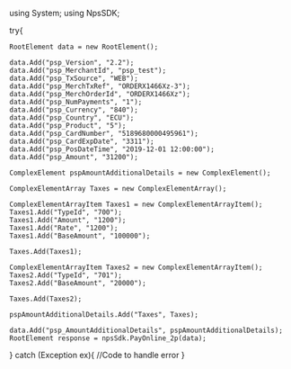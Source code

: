 using System;
using NpsSDK;

try{

    RootElement data = new RootElement();

    data.Add("psp_Version", "2.2");
    data.Add("psp_MerchantId", "psp_test");
    data.Add("psp_TxSource", "WEB");
    data.Add("psp_MerchTxRef", "ORDERX1466Xz-3");
    data.Add("psp_MerchOrderId", "ORDERX1466Xz");
    data.Add("psp_NumPayments", "1");
    data.Add("psp_Currency", "840");
    data.Add("psp_Country", "ECU");
    data.Add("psp_Product", "5");
    data.Add("psp_CardNumber", "5189680000495961");
    data.Add("psp_CardExpDate", "3311");
    data.Add("psp_PosDateTime", "2019-12-01 12:00:00");
    data.Add("psp_Amount", "31200");

    ComplexElement pspAmountAdditionalDetails = new ComplexElement();

    ComplexElementArray Taxes = new ComplexElementArray();

    ComplexElementArrayItem Taxes1 = new ComplexElementArrayItem();
    Taxes1.Add("TypeId", "700");
    Taxes1.Add("Amount", "1200");
    Taxes1.Add("Rate", "1200");
    Taxes1.Add("BaseAmount", "100000");

    Taxes.Add(Taxes1);

    ComplexElementArrayItem Taxes2 = new ComplexElementArrayItem();
    Taxes2.Add("TypeId", "701");
    Taxes2.Add("BaseAmount", "20000");

    Taxes.Add(Taxes2);

    pspAmountAdditionalDetails.Add("Taxes", Taxes);

    data.Add("psp_AmountAdditionalDetails", pspAmountAdditionalDetails);
    RootElement response = npsSdk.PayOnline_2p(data);

}
catch (Exception ex){
    //Code to handle error
}

